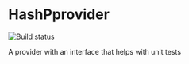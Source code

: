 # HashPprovider

[![Build status](https://ci.appveyor.com/api/projects/status/f6xsg1e0guygg3wd?svg=true)](https://ci.appveyor.com/project/alansav/hash-provider)

A provider with an interface that helps with unit tests
